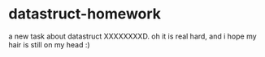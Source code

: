 # datastruct-homework

a new task about datastruct XXXXXXXXD. oh it is real hard, and i hope my hair is still on my head :)
